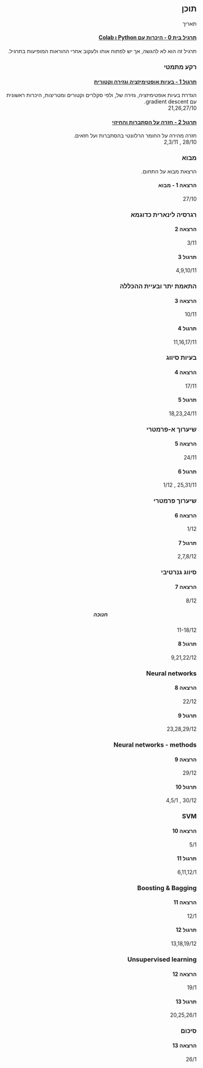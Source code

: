 ---
---

<div dir="rtl">

## תוכן

<div class="table-of-content">
 <div><div></div><div>תאריך</div></div>
 <div>
   <div>
     <h4><a href="https://colab.research.google.com/github/technion046195/technion046195/blob/master/content/assignments/assignment_0_ex.ipynb" target="_blank">תרגיל בית 0 - היכרות עם Python ו Colab</a></h4>
     תרגיל זה הוא לא להגשה, אך יש לפתוח אותו ולעקוב אחרי ההוראות המופיעות בתרגיל.
   </div>
 </div>
 <h3>רקע מתמטי</h3>
 <div>
   <div>
     <h4><a href="tutorial01_optimization/">תרגול 1 - בעיות אופטימיזציה וגזירה וקטורית</a></h4>
     הגדרת בעיות אופטימיזציה, גזירה של, ולפי סקלרים וקטורים ומטריצות, היכרות ראשונית עם gradient descent.
   </div><div>21,26,27/10</div>
   <div>
     <h4><a href="tutorial02_probability/">תרגול 2 - חזרה על הסתברות והחיזוי</a></h4>
     חזרה מהירה על החומר הרלוונטי בהסתברות ועל חזאים.
   </div><div>28/10 , 2,3/11</div>
 </div>
 <h3>מבוא</h3>
 הרצאת מבוא על התחום.
 <div>
   <div>
     <h4><a class="disabled">הרצאה 1 - מבוא</a></h4>
   </div><div>27/10</div>
 </div>
 <h3>רגרסיה לינארית כדוגמא</h3>
 <div>
   <div>
     <h4><a class="disabled">הרצאה 2</a></h4>
   </div><div>3/11</div>
   <div>
     <h4><a class="disabled">תרגול 3</a></h4>
   </div><div>4,9,10/11</div>
 </div>
 <h3>התאמת יתר ובעיית ההכללה</h3>
 <div>
   <div>
     <h4><a class="disabled">הרצאה 3</a></h4>
   </div><div>10/11</div>
   <div>
     <h4><a class="disabled">תרגול 4</a></h4>
   </div><div>11,16,17/11</div>
 </div>
 <h3>בעיות סיווג</h3>
 <div>
   <div>
     <h4><a class="disabled">הרצאה 4</a></h4>
   </div><div>17/11</div>
   <div>
     <h4><a class="disabled">תרגול 5</a></h4>
   </div><div>18,23,24/11</div>
 </div>
 <h3>שיערוך א-פרמטרי</h3>
 <div>
   <div>
     <h4><a class="disabled">הרצאה 5</a></h4>
   </div><div>24/11</div>
   <div>
     <h4><a class="disabled">תרגול 6</a></h4>
   </div><div>25,31/11 , 1/12</div>
 </div>
 <h3>שיערוך פרמטרי</h3>
 <div>
   <div>
     <h4><a class="disabled">הרצאה 6</a></h4>
   </div><div>1/12</div>
   <div>
     <h4><a class="disabled">תרגול 7</a></h4>
   </div><div>2,7,8/12</div>
 </div>
 <h3>סיווג גנרטיבי</h3>
 <div>
   <div>
     <h4><a class="disabled">הרצאה 7</a></h4>
   </div><div>8/12</div>
   <div style="text-align:center">
     <h5> חנוכה </h5>
   </div><div>11-18/12</div>
   <div>
     <h4><a class="disabled">תרגול 8</a></h4>
   </div><div>9,21,22/12</div>
 </div>
 <h3>Neural networks</h3>
 <div>
   <div>
     <h4><a class="disabled">הרצאה 8</a></h4>
   </div><div>22/12</div>
   <div>
     <h4><a class="disabled">תרגול 9</a></h4>
   </div><div>23,28,29/12</div>
 </div>
 <h3>Neural networks - methods</h3>
 <div>
   <div>
     <h4><a class="disabled">הרצאה 9</a></h4>
   </div><div>29/12</div>
   <div>
     <h4><a class="disabled">תרגול 10</a></h4>
   </div><div>30/12 , 4,5/1</div>
 </div>
 <h3>SVM</h3>
 <div>
   <div>
     <h4><a class="disabled">הרצאה 10</a></h4>
   </div><div>5/1</div>
   <div>
     <h4><a class="disabled">תרגול 11</a></h4>
   </div><div>6,11,12/1</div>
 </div>
 <h3>Boosting & Bagging</h3>
 <div>
   <div>
     <h4><a class="disabled">הרצאה 11</a></h4>
   </div><div>12/1</div>
   <div>
     <h4><a class="disabled">תרגול 12</a></h4>
   </div><div>13,18,19/12</div>
 </div>
 <h3>Unsupervised learning</h3>
 <div>
   <div>
     <h4><a class="disabled">הרצאה 12</a></h4>
   </div><div>19/1</div>
   <div>
     <h4><a class="disabled">תרגול 13</a></h4>
   </div><div>20,25,26/1</div>
 </div>
 <h3>סיכום</h3>
 <div>
   <div>
     <h4><a class="disabled">הרצאה 13</a></h4>
   </div><div>26/1</div>
 </div>
</div>

</div>
